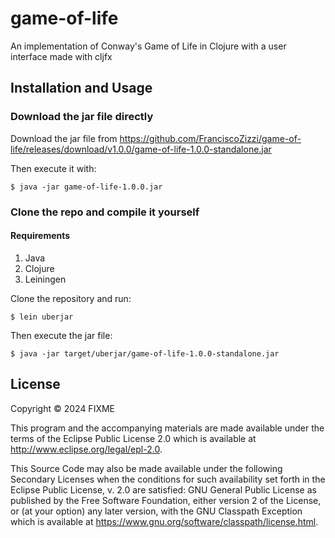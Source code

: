 # game-of-life

An implementation of Conway's Game of Life in Clojure with a user interface made with cljfx

## Installation and Usage

### Download the jar file directly

Download the jar file from https://github.com/FranciscoZizzi/game-of-life/releases/download/v1.0.0/game-of-life-1.0.0-standalone.jar

Then execute it with:

    $ java -jar game-of-life-1.0.0.jar

### Clone the repo and compile it yourself

#### Requirements
1. Java
2. Clojure
3. Leiningen

Clone the repository and run:

    $ lein uberjar

Then execute the jar file:

    $ java -jar target/uberjar/game-of-life-1.0.0-standalone.jar

## License

Copyright © 2024 FIXME

This program and the accompanying materials are made available under the
terms of the Eclipse Public License 2.0 which is available at
http://www.eclipse.org/legal/epl-2.0.

This Source Code may also be made available under the following Secondary
Licenses when the conditions for such availability set forth in the Eclipse
Public License, v. 2.0 are satisfied: GNU General Public License as published by
the Free Software Foundation, either version 2 of the License, or (at your
option) any later version, with the GNU Classpath Exception which is available
at https://www.gnu.org/software/classpath/license.html.
